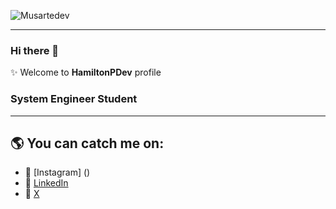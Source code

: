 ![Musartedev](https://musarte-blog.s3.us-east-2.amazonaws.com/2020/07/Musartedev.png)

---

### Hi there 👋
✨ Welcome to **HamiltonPDev** profile 
### System Engineer Student

--- 

## 🌎 You can catch me on:  
- 🔗 [Instagram] ()
- 🔗 [LinkedIn]()
- 🔗 [X](@Hamilto49487531)


<!--
**HamiltonPDev/HamiltonPDev** is a ✨ _special_ ✨ repository because its `README.md` (this file) appears on your GitHub profile.

Here are some ideas to get you started:

- 🔭 I’m currently working on ...
- 🌱 I’m currently learning ...
- 👯 I’m looking to collaborate on ...
- 🤔 I’m looking for help with ...
- 💬 Ask me about ...
- 📫 How to reach me: ...
- 😄 Pronouns: ...
- ⚡ Fun fact: ...
-->
